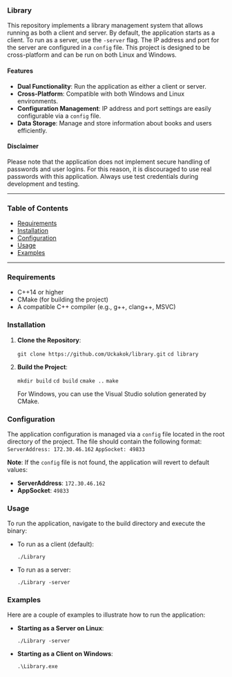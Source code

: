 
### Library
This repository implements a library management system that allows running as both a client and server. By default, the application starts as a client. To run as a server, use the `-server` flag. The IP address and port for the server are configured in a `config` file. This project is designed to be cross-platform and can be run on both Linux and Windows.

#### Features
-   **Dual Functionality**: Run the application as either a client or server.
-   **Cross-Platform**: Compatible with both Windows and Linux environments.
-   **Configuration Management**: IP address and port settings are easily configurable via a `config` file.
-   **Data Storage**: Manage and store information about books and users efficiently.

#### Disclaimer
Please note that the application does not implement secure handling of passwords and user logins. For this reason, it is discouraged to use real passwords with this application. Always use test credentials during development and testing.

----------

### Table of Contents
-   [Requirements](#requirements)
-   [Installation](#installation)
-   [Configuration](#configuration)
-   [Usage](#usage)
-   [Examples](#examples)

----------

### Requirements
-   C++14 or higher
-   CMake (for building the project)
-   A compatible C++ compiler (e.g., g++, clang++, MSVC)

### Installation

1.  **Clone the Repository**:
    
    
    `git clone https://github.com/Uckakok/library.git`
    `cd library` 
    
2.  **Build the Project**:
    
    `mkdir build`
    `cd build`
    `cmake ..`
    `make` 
    
    For Windows, you can use the Visual Studio solution generated by CMake.
    

### Configuration

The application configuration is managed via a `config` file located in the root directory of the project. The file should contain the following format:
`ServerAddress: 172.30.46.162`
`AppSocket: 49833`

**Note**: If the `config` file is not found, the application will revert to default values:

-   **ServerAddress**: `172.30.46.162`
-   **AppSocket**: `49833`

### Usage

To run the application, navigate to the build directory and execute the binary:

-   To run as a client (default):
    
    
    `./Library` 
    
-   To run as a server:
    
    
    `./Library -server` 
    

### Examples

Here are a couple of examples to illustrate how to run the application:

-   **Starting as a Server on Linux**:
    
    `./Library -server` 
    
-   **Starting as a Client on Windows**:
    
    
    `.\Library.exe`
